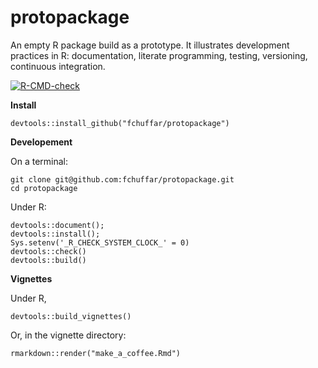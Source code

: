 # protopackage

An empty R package build as a prototype. It illustrates development practices in R: documentation, literate programming, testing, versioning, continuous integration.


<!-- badges: start -->
[![R-CMD-check](https://github.com/fchuffar/protopackage/actions/workflows/R-CMD-check.yaml/badge.svg)](https://github.com/fchuffar/protopackage/actions/workflows/R-CMD-check.yaml)
<!-- badges: end -->
  
**Install**
  
```
devtools::install_github("fchuffar/protopackage")
```
  
  
**Developement**

On a terminal:

```
git clone git@github.com:fchuffar/protopackage.git
cd protopackage
```

Under R:
    
```
devtools::document(); 
devtools::install(); 
Sys.setenv('_R_CHECK_SYSTEM_CLOCK_' = 0)
devtools::check()
devtools::build()
```

**Vignettes**

Under R, 

```
devtools::build_vignettes()
```

Or, in the vignette directory:
    
```
rmarkdown::render("make_a_coffee.Rmd")
```

